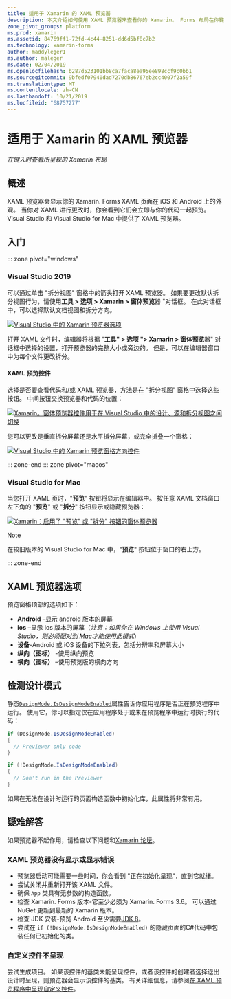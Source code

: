 ```yaml
---
title: 适用于 Xamarin 的 XAML 预览器
description: 本文介绍如何使用 XAML 预览器来查看你的 Xamarin。 Forms 布局在你键入时呈现。 Visual Studio 2019 和 Visual Studio 2019 for Mac 中提供了 XAML 预览器。
zone_pivot_groups: platform
ms.prod: xamarin
ms.assetid: 84769ff1-72fd-4c44-8251-dd6d5bf8c7b2
ms.technology: xamarin-forms
author: maddyleger1
ms.author: maleger
ms.date: 02/04/2019
ms.openlocfilehash: b287d523101bb8ca7faca8ea95ee898ccf9c0bb1
ms.sourcegitcommit: 9bfedf07940dad7270db86767eb2cc4007f2a59f
ms.translationtype: MT
ms.contentlocale: zh-CN
ms.lasthandoff: 10/21/2019
ms.locfileid: "68757277"
---
```

# <a name="xaml-previewer-for-xamarinforms"></a>适用于 Xamarin 的 XAML 预览器

_在键入时查看所呈现的 Xamarin 布局_

## <a name="overview"></a>概述

XAML 预览器会显示你的 Xamarin. Forms XAML 页面在 iOS 和 Android 上的外观。 当你对 XAML 进行更改时，你会看到它们会立即与你的代码一起预览。 Visual Studio 和 Visual Studio for Mac 中提供了 XAML 预览器。

## <a name="getting-started"></a>入门

::: zone pivot="windows"

### <a name="visual-studio-2019"></a>Visual Studio 2019

可以通过单击 "拆分视图" 窗格中的箭头打开 XAML 预览器。 如果要更改默认拆分视图行为，请使用**工具 > 选项 > Xamarin > 窗体预览**器 "对话框。 在此对话框中，可以选择默认文档视图和拆分方向。

[![Visual Studio 中的 Xamarin 预览器选项](xaml-previewer-images/xamlp-options-vs-sm.png "Visual Studio 中的 Xamarin 预览器选项")](xaml-previewer-images/xamlp-options-vs-lg.png#lightbox)

打开 XAML 文件时，编辑器将根据 "**工具" > 选项 "> Xamarin > 窗体预览**器" 对话框中选择的设置，打开预览器的完整大小或旁边的。 但是，可以在编辑器窗口中为每个文件更改拆分。

#### <a name="xaml-preview-controls"></a>XAML 预览控件

选择是否要查看代码和/或 XAML 预览器，方法是在 "拆分视图" 窗格中选择这些按钮。 中间按钮交换预览器和代码的位置：

[![Xamarin。窗体预览器控件用于在 Visual Studio 中的设计、源和拆分视图之间切换](xaml-previewer-images/xamlp-controls-splitview-vs-sm.png "Xamarin。窗体预览器控件用于在 Visual Studio 中的设计、源和拆分视图之间切换")](xaml-previewer-images/xamlp-controls-splitview-vs-lg.png#lightbox)

您可以更改是垂直拆分屏幕还是水平拆分屏幕，或完全折叠一个窗格：

[![Visual Studio 中的 Xamarin 预览窗格方向控件](xaml-previewer-images/xamlp-controls-orientation-vs-sm.png "Visual Studio 中的 Xamarin 预览窗格方向控件")](xaml-previewer-images/xamlp-controls-orientation-vs-lg.png#lightbox)

::: zone-end
::: zone pivot="macos"

### <a name="visual-studio-for-mac"></a>Visual Studio for Mac

当您打开 XAML 页时，"**预览**" 按钮将显示在编辑器中。 按任意 XAML 文档窗口左下角的 "**预览**" 或 "**拆分**" 按钮显示或隐藏预览器：

[![Xamarin：启用了 "预览" 或 "拆分" 按钮的窗体预览器](xaml-previewer-images/xamlp-list-sml.png)](xaml-previewer-images/xamlp-list.png#lightbox)

> [!NOTE]
> 在较旧版本的 Visual Studio for Mac 中，"**预览**" 按钮位于窗口的右上方。

::: zone-end

## <a name="xaml-previewer-options"></a>XAML 预览器选项

预览窗格顶部的选项如下：

* **Android** –显示 android 版本的屏幕
* **ios** –显示 ios 版本的屏幕（*注意：如果你在 Windows 上使用 Visual Studio，则必须[配对到 Mac](~/ios/get-started/installation/windows/connecting-to-mac/index.md)才能使用此模式*）
* **设备**-Android 或 iOS 设备的下拉列表，包括分辨率和屏幕大小
* **纵向（图标）** -使用纵向预览
* **横向（图标）** –使用预览版的横向方向

## <a name="detect-design-mode"></a>检测设计模式

静态[`DesignMode.IsDesignModeEnabled`](xref:Xamarin.Forms.DesignMode.IsDesignModeEnabled)属性告诉你应用程序是否正在预览程序中运行。 使用它，你可以指定仅在应用程序处于或未在预览程序中运行时执行的代码：

```csharp
if (DesignMode.IsDesignModeEnabled)
{
  // Previewer only code  
}

if (!DesignMode.IsDesignModeEnabled)
{
  // Don't run in the Previewer  
}
```

如果在无法在设计时运行的页面构造函数中初始化库，此属性将非常有用。

## <a name="troubleshooting"></a>疑难解答

如果预览器不起作用，请检查以下问题和[Xamarin 论坛](https://forums.xamarin.com/categories/xamarin-forms)。

### <a name="xaml-previewer-isnt-showing-or-shows-an-error"></a>XAML 预览器没有显示或显示错误

* 预览器启动可能需要一些时间，你会看到 "正在初始化呈现"，直到它就绪。
* 尝试关闭并重新打开该 XAML 文件。
* 确保 `App` 类具有无参数的构造函数。
* 检查 Xamarin. Forms 版本-它至少必须为 Xamarin. Forms 3.6。 可以通过 NuGet 更新到最新的 Xamarin 版本。
* 检查 JDK 安装-预览 Android 至少需要[JDK 8](https://www.oracle.com/technetwork/java/javase/downloads/index.html)。
* 尝试在 `if (!DesignMode.IsDesignModeEnabled)` 的隐藏页面的C#代码中包装任何已初始化的类。

### <a name="custom-controls-arent-rendering"></a>自定义控件不呈现

尝试生成项目。 如果该控件的基类未能呈现控件，或者该控件的创建者选择退出设计时呈现，则预览器会显示该控件的基类。 有关详细信息，请参阅[在 XAML 预览程序中呈现自定义控件](render-custom-controls.md)。
